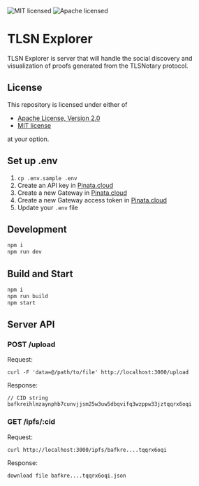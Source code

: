 ![MIT licensed][mit-badge]
![Apache licensed][apache-badge]

[mit-badge]: https://img.shields.io/badge/license-MIT-blue.svg
[apache-badge]: https://img.shields.io/github/license/saltstack/salt

# TLSN Explorer

TLSN Explorer is server that will handle the social discovery and visualization of proofs generated from the TLSNotary protocol.

## License
This repository is licensed under either of

- [Apache License, Version 2.0](http://www.apache.org/licenses/LICENSE-2.0)
- [MIT license](http://opensource.org/licenses/MIT)

at your option.

## Set up .env
1. `cp .env.sample .env`
2. Create an API key in [Pinata.cloud](https://docs.pinata.cloud/quickstart/node-js#generate-your-api-keys)
3. Create a new Gateway in [Pinata.cloud](https://app.pinata.cloud/gateway)
4. Create a new Gateway access token in [Pinata.cloud](https://app.pinata.cloud/developers/gateway-settings)
5. Update your `.env` file

## Development
```bash
npm i
npm run dev
```

## Build and Start
```bash
npm i
npm run build
npm start
```

## Server API

### POST /upload

Request:
```
curl -F 'data=@/path/to/file' http://localhost:3000/upload
```

Response:
```
// CID string
bafkreihlmzaynphb7cunvjjsm25w3uw5dbqvifq3wzppw33jztqqrx6oqi
```

### GET /ipfs/:cid

Request:
```
curl http://localhost:3000/ipfs/bafkre....tqqrx6oqi
```

Response:
```
download file bafkre....tqqrx6oqi.json
```
